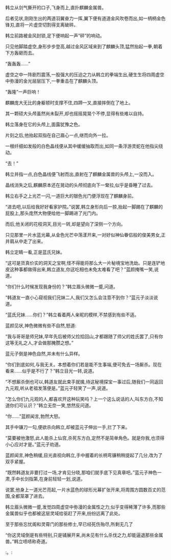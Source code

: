 
韩立从剑气撕开的口子,飞身而上,直扑麒麟金属兽。

后者见状,刚刚生出的两道羽翼奋力一挥,翼下便有道道金风吹卷而出,如一柄柄金色锋刃,直将一片虚空切割得支离破碎。

韩立前路被金风封锁,足下便响起一声“砰”的响动。

只见他脚踏虚空,身形步步登高,越过金风区域来到了麒麟头顶,猛然抬起一拳,朝着下方轰砸而去。

“轰轰轰……”

虚空之中一阵剧烈震荡,一股强大的压迫之力从韩立的拳端生出,硬生生将四周虚空中弥漫的金光层层压下,一拳重击在了麒麟头顶。

“轰隆”一声巨响！

麒麟庞大无比的身躯顿时支撑不住,四蹄一叉,直接摔倒在了地上。

其一颗硕大头颅虽然尚未裂开,却也摇摇晃晃个不停,显得有些难以自持。

韩立落身在它的头颅上,面露犹豫之色。

片刻之后,他抬起双指在自己眉心一点,继而向外一拉。

一根纤细如发般的白色晶线便从其中缓缓抽取而出,如同一条浮游灵蛇在他指尖绕动。

“去！”

韩立并指一点,白色晶线便飞射而出,直射在了麒麟金属兽的头颅上,一没而入。

晶线消失之后,麒麟原本还在晃动的头颅彻底向下一耷拉,似乎是昏睡了过去。

韩立右手之上光芒一闪,一道巨大的银色光门便浮现在了麒麟身前。

“进去吧,以后给我好好看家护院。”说罢,韩立身形向后一掠,抬起一脚踢在了麒麟的屁股上,那头庞然大物便给他一脚踢进了光门内。

而后,他关闭的花枝洞天,目光一转,却是望向了深侧一个方向。

只见那里一片水蓝光幕,从金色光芒中荡漾开来,一对好似神仙眷侣般的俊美男女,正并肩从中走了出来。

韩立定睛一看,正是蓝氏兄妹。

“这可是货真价实的洞天之宝啊,怪不得能将那么大一片秘境宝地洗劫。只是连铲地皮这种事都做得出来,韩立道友,你这吃相也未免太难看了吧？”蓝颜掩嘴一笑,说道。

“你们什么时候发现我身份的？”韩立眉头微微一蹙,问道。

“韩道友一直小心窥视我们兄妹二人,我们又怎么会注意不到你？”蓝元子淡淡说道。

“蓝氏兄妹……你们？”韩立看着两人亲昵的模样,不禁感到有些不适。

蓝颜见状,神色微微有些不自然,怒道:

“我与哥哥是师兄妹,早年先后被师父捡拾回山,才都跟随了师父的姓氏罢了,只有你这等无礼之人,才会做那腌臜之想。”

蓝元子倒是神色自然,并未有什么异样。

“你们到底如何,与我无关。本想着你们若是能不生事端,便可免去一场厮杀。现在看来……似乎是不行了？”韩立目光一转,说道。

“不想厮杀倒也可以,韩道友就此束手就擒,待这秘境探宝一事过后,随我们一同返回九元观,听从老祖发落便是。”蓝元子轻笑了一声,说道。

“怎么你们九元观的人,都喜欢开这种玩笑吗？上一个这么说话的人,叫东方白,不知道你们可认识？”韩立无奈一笑,悠然反问道。

“你……”蓝颜闻言,勃然大怒。

其手中镰刀一勾,便欲杀向韩立,却被蓝元子伸出一手,拦了下来。

“莫要被他激怒,此人能杀上仙宫,杀死东方白,定然不是简单角色。就是你我,也须得小心应对才是。”蓝元子劝道。

蓝颜闻言,神色稍缓,目光直视向韩立,手中握着的长柄弯镰稍稍提起了几分,改为了双手紧握。

“既然韩道友非要打过一场,才肯见分晓,那咱们就手底下见真章吧。”蓝元子神色一肃,手中长剑指第,在身前轻轻一划,说道。

说罢,他身上一道光芒亮起,一片水蓝色的球形光幕扩张开来,将周围方圆数百丈的范围,全都笼罩了进去。

韩立眉头微微一蹙,发觉四周虚空中弥漫的金属性之力,似乎变得稀薄了许多,而那些金属兽似乎也都被这层灵域给驱赶了开来,纷纷远离了此处。

至于那些忘忧阁和灵霄门的那些修士,早已经死伤殆尽,所剩无几了

“你这灵域倒是有些特别,只是铺展开来,尚未见有什么杀伐之力,却能逼退那些金属兽。”韩立啧啧称奇道。

:。: